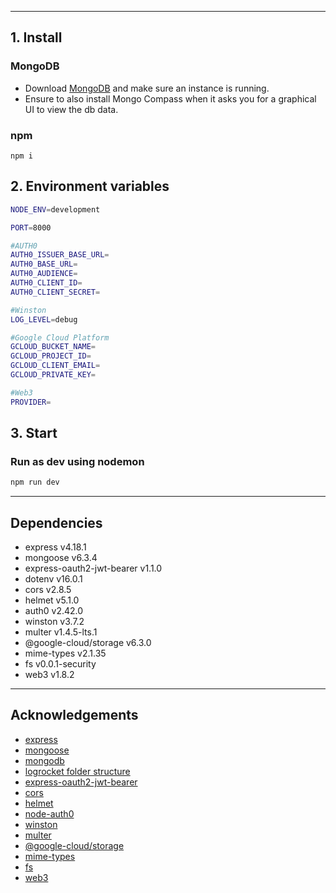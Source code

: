 
---
## 1. Install
### MongoDB
* Download [MongoDB](https://www.mongodb.com/try/download/community) and make sure an instance is running.
* Ensure to also install Mongo Compass when it asks you for a graphical UI to view the db data.

### npm
```
npm i
```

## 2. Environment variables
```sh
NODE_ENV=development

PORT=8000

#AUTH0
AUTH0_ISSUER_BASE_URL=
AUTH0_BASE_URL=
AUTH0_AUDIENCE=
AUTH0_CLIENT_ID=
AUTH0_CLIENT_SECRET=

#Winston
LOG_LEVEL=debug

#Google Cloud Platform
GCLOUD_BUCKET_NAME=
GCLOUD_PROJECT_ID=
GCLOUD_CLIENT_EMAIL=
GCLOUD_PRIVATE_KEY=

#Web3
PROVIDER=
```

## 3. Start
### Run as dev using nodemon
```sh
npm run dev
```

---
## Dependencies
- express v4.18.1
- mongoose v6.3.4
- express-oauth2-jwt-bearer v1.1.0
- dotenv v16.0.1
- cors v2.8.5
- helmet v5.1.0
- auth0 v2.42.0
- winston v3.7.2
- multer v1.4.5-lts.1
- @google-cloud/storage v6.3.0
- mime-types v2.1.35
- fs v0.0.1-security
- web3 v1.8.2

---
## Acknowledgements
- [express](https://mongoosejs.com/)
- [mongoose](https://expressjs.com/)
- [mongodb](https://www.mongodb.com/)
- [logrocket folder structure](https://blog.logrocket.com/organizing-express-js-project-structure-better-productivity/)
- [express-oauth2-jwt-bearer](https://auth0.github.io/node-oauth2-jwt-bearer/)
- [cors](https://expressjs.com/en/resources/middleware/cors.html)
- [helmet](https://www.npmjs.com/package/helmet)
- [node-auth0](https://auth0.github.io/node-auth0/)
- [winston](https://github.com/winstonjs/winston/tree/2.x)
- [multer](https://github.com/expressjs/multer)
- [@google-cloud/storage](https://github.com/googleapis/nodejs-storage)
- [mime-types](https://github.com/jshttp/mime-types)
- [fs](https://www.npmjs.com/package/fs)
- [web3](https://www.npmjs.com/package/web3)